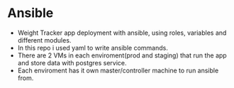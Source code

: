 # Ansible
- Weight Tracker app deployment with ansible, using roles, variables and different modules.
- In this repo i used yaml to write ansible commands.
- There are 2 VMs in each enviroment(prod and staging) that run the app and store data with postgres service.
- Each enviroment has it own master/controller machine to run ansible from.


